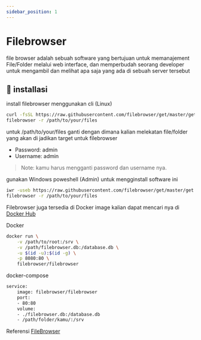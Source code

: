 ```yaml
---
sidebar_position: 1
---
```


# Filebrowser

file browser adalah sebuah software yang bertujuan untuk memanajement File/Folder melalui web interface, dan memperbudah seorang developer untuk mengambil dan melihat apa saja yang ada di sebuah server tersebut

## :rocket: installasi

install filebrowser menggunakan cli (Linux)
```bash
curl -fsSL https://raw.githubusercontent.com/filebrowser/get/master/get.sh | bash
filebrowser -r /path/to/your/files
```
untuk /path/to/your/files ganti dengan dimana kalian melekatan file/folder yang akan di jadikan target untuk filebrowser
- Password: admin
- Username: admin

> Note: kamu harus mengganti password dan username nya. 

gunakan Windows poweshell (Admin) untuk mengginstall software ini

```bash
iwr -useb https://raw.githubusercontent.com/filebrowser/get/master/get.ps1 | iex
filebrowser -r /path/to/your/files
```
Filebrowser juga tersedia di Docker image kalian dapat mencari nya di [Docker Hub](https://hub.docker.com/r/filebrowser/filebrowser)

Docker

```bash
docker run \
    -v /path/to/root:/srv \
    -v /path/filebrowser.db:/database.db \
    -u $(id -u):$(id -g) \
    -p 8080:80 \
    filebrowser/filebrowser
```

docker-compose

```bash
service:
    image: filebrowser/filebrowser
    port:
    - 80:80
    volume:
    - ./filebrowser.db:/database.db
    - /path/folder/kamu/:/srv

```
Referensi [FileBrowser](https://filebrowser.org/)